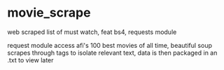 # movie_scrape
web scraped list of must watch, feat bs4, requests module 

request module access afi's 100 best movies of all time,
beautiful soup scrapes through tags to isolate relevant text,
data is then packaged in an .txt to view later

